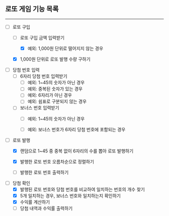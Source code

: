 ## 로또 게임 기능 목록

---

- [ ]  로또 구입
    - [ ]  로또 구입 금액 입력받기
        - [x]  예외: 1,000원 단위로 떨어지지 않는 경우
    - [x]  1,000원 단위로 로또 발행 수량 구하기
   

- [ ]  당첨 번호 입력
    - [ ]  6자리 당첨 번호 입력받기
        - [ ]  예외: 1~45의 숫자가 아닌 경우
        - [ ]  예외: 중복된 숫자가 있는 경우
        - [ ]  예외: 6자리가 아닌 경우
        - [ ]  예외: 쉼표로 구분되지 않는 경우
    - [ ]  보너스 번호 입력받기
        - [ ]  예외: 1~45의 숫자가 아닌 경우
        - [ ]  예외: 보너스 번호가 6자리 당첨 번호에 포함되는 경우 
   

- [ ]  로또 발행
    - [x]  랜덤으로 1~45 중 중복 없이 6자리의 수를 뽑아 로또 발행하기
    - [x]  발행한 로또 번호 오름차순으로 정렬하기
    - [ ]  발행한 로또 번호 출력하기
   

- [ ]  당첨 확인
    - [x]  발행된 로또 번호와 당첨 번호를 비교하여 일치하는 번호의 개수 찾기
    - [x]  5개 일치하는 경우, 보너스 번호와 일치하는지 확인하기
    - [x]  수익률 계산하기
    - [ ]  당첨 내역과 수익률 출력하기